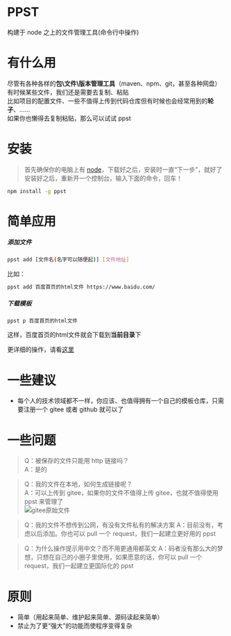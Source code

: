 # PPST
构建于 node 之上的文件管理工具(命令行中操作)

# 有什么用
尽管有各种各样的**包\文件\版本管理工具**（maven、npm、git，甚至各种网盘）  
有时候某些文件，我们还是需要去复制、粘贴  
比如项目的配置文件、一些不值得上传到代码仓库但有时候也会经常用到的**轮子**、……  
如果你也懒得去复制粘贴，那么可以试试 ppst

# 安装
> 首先确保你的电脑上有 [node](https://nodejs.org/zh-cn/)，下载好之后，安装时一直“下一步”，就好了  
> 安装好之后，重新开一个控制台，输入下面的命令，回车！

```bash
npm install -g ppst
```

# 简单应用
##### 添加文件
```bash
ppst add [文件名(名字可以随便起)] [文件地址]
```
比如：
```bash
ppst add 百度首页的html文件 https://www.baidu.com/
```

##### 下载模板
```bash
ppst p 百度首页的html文件
```

这样，百度首页的html文件就会下载到**当前目录**下

更详细的操作，请看[这里](https://github.com/daGaiGuanYu/ppst/blob/master/doc/readme.md)

# 一些建议
+ 每个人的技术领域都不一样，你应该、也值得拥有一个自己的模板仓库，只需要注册一个 gitee 或者 github 就可以了

# 一些问题
> Q：被保存的文件只能用 http 链接吗？  
> A：是的

> Q：我的文件在本地，如何生成链接呢？  
> A：可以上传到 gitee，如果你的文件不值得上传 gitee，也就不值得使用 ppst 来管理了  
![gitee原始文件](https://gitee.com/dggy/picpic/raw/master/gitee-demo.jpg)

> Q：我的文件不想传到公网，有没有文件私有的解决方案
> A：目前没有，考虑以后添加。你也可以 pull 一个 request，我们一起建立更好用的 ppst

> Q：为什么操作提示用中文？而不用更通用都英文
> A：码者没有那么大的梦想，只想在自己的小圈子里使用，如果愿意的话，你可以 pull 一个 request，我们一起建立更国际化的 ppst

# 原则
+ 简单（用起来简单、维护起来简单、源码读起来简单）
+ 禁止为了更“强大”的功能而使程序变得复杂
